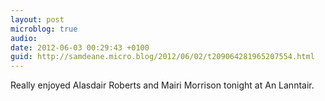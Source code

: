 ```yaml
---
layout: post
microblog: true
audio: 
date: 2012-06-03 00:29:43 +0100
guid: http://samdeane.micro.blog/2012/06/02/t209064281965207554.html
---
```

Really enjoyed Alasdair Roberts and Mairi Morrison tonight at An Lanntair.
